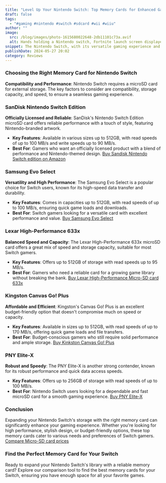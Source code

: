 ```yaml
---
title: "Level Up Your Nintendo Switch: Top Memory Cards for Enhanced Gaming"
draft: false
tags:
  - "#gaming #nintendo #switch #sdcard #wii #wiiu"
author: ""
image:
  src: /blog/images/photo-1615680022648-2db11101c73a.avif
  alt: Hands holding a Nintendo switch, Fortnite launch screen displayed
snippet: The Nintendo Switch, with its versatile gaming experience and growing library of games, often requires additional storage beyond its built-in capacity. The right memory card can significantly enhance your gaming experience, allowing for more games, faster load times, and smoother performance. This article explores the best memory cards for the Nintendo Switch, ensuring you get the most out of your gaming console.
publishDate: 2024-05-27 20:02
category: Reviews
---
```

### **Choosing the Right Memory Card for Nintendo Switch**

**Compatibility and Performance**: Nintendo Switch requires a microSD card for external storage. The key factors to consider are compatibility, storage capacity, and speed, to ensure a seamless gaming experience.

### **SanDisk Nintendo Switch Edition**

**Officially Licensed and Reliable**: SanDisk's Nintendo Switch Edition microSD card offers reliable performance with a touch of style, featuring Nintendo-branded artwork.

- **Key Features**: Available in various sizes up to 512GB, with read speeds of up to 100 MB/s and write speeds up to 90 MB/s.
- **Best For**: Gamers who want an officially licensed product with a blend of performance and Nintendo-themed design.
[Buy Sandisk Nintendo Switch edition on Amazon](https://amzn.to/3yC2KO4)

### **Samsung Evo Select**

**Versatility and High Performance**: The Samsung Evo Select is a popular choice for Switch users, known for its high-speed data transfer and durability.

- **Key Features**: Comes in capacities up to 512GB, with read speeds of up to 100 MB/s, ensuring quick game loads and downloads.
- **Best For**: Switch gamers looking for a versatile card with excellent performance and value.
[Buy Samsung Evo Select](https://amzn.to/4dT7VJz)

### **Lexar High-Performance 633x**

**Balanced Speed and Capacity**: The Lexar High-Performance 633x microSD card offers a great mix of speed and storage capacity, suitable for most Switch gamers.

- **Key Features**: Offers up to 512GB of storage with read speeds up to 95 MB/s.
- **Best For**: Gamers who need a reliable card for a growing game library without breaking the bank.
[Buy Lexar High-Performance Micro-SD card 633x](https://amzn.to/4dYMuXs)


### **Kingston Canvas Go! Plus**

**Affordable and Efficient**: Kingston's Canvas Go! Plus is an excellent budget-friendly option that doesn't compromise much on speed or capacity.

- **Key Features**: Available in sizes up to 512GB, with read speeds of up to 170 MB/s, offering quick game loads and file transfers.
- **Best For**: Budget-conscious gamers who still require solid performance and ample storage.
[Buy Kinkston Canvas Go! Plus](https://amzn.to/4bpQr61)

### **PNY Elite-X**

**Robust and Speedy**: The PNY Elite-X is another strong contender, known for its robust performance and quick data access speeds.

- **Key Features**: Offers up to 256GB of storage with read speeds of up to 100 MB/s.
- **Best For**: Nintendo Switch users looking for a dependable and fast microSD card for a smooth gaming experience.
[Buy PNY Elite-X](https://amzn.to/4dYMHdc)

### **Conclusion**

Expanding your Nintendo Switch's storage with the right memory card can significantly enhance your gaming experience. Whether you're looking for high performance, stylish design, or budget-friendly options, these top memory cards cater to various needs and preferences of Switch gamers.
[Compare Micro-SD card prices](https://sdprices.com/?format_sd=false&format_micro_sd=true)

### **Find the Perfect Memory Card for Your Switch**

Ready to expand your Nintendo Switch's library with a reliable memory card? Explore our comparison tool to find the best memory cards for your Switch, ensuring you have enough space for all your favorite games.
